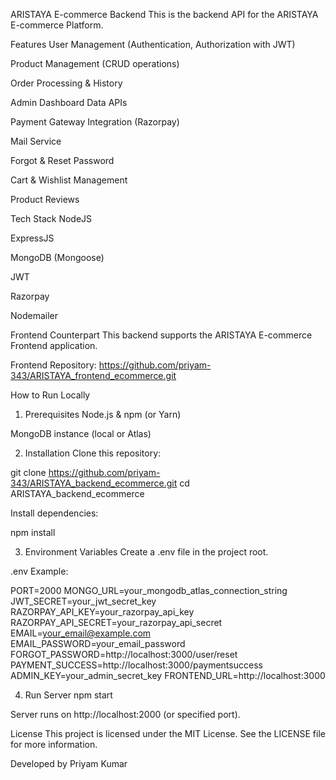 ARISTAYA E-commerce Backend
This is the backend API for the ARISTAYA E-commerce Platform.

Features
User Management (Authentication, Authorization with JWT)

Product Management (CRUD operations)

Order Processing & History

Admin Dashboard Data APIs

Payment Gateway Integration (Razorpay)

Mail Service

Forgot & Reset Password

Cart & Wishlist Management

Product Reviews

Tech Stack
NodeJS

ExpressJS

MongoDB (Mongoose)

JWT

Razorpay

Nodemailer

Frontend Counterpart
This backend supports the ARISTAYA E-commerce Frontend application.

Frontend Repository: https://github.com/priyam-343/ARISTAYA_frontend_ecommerce.git

How to Run Locally
1. Prerequisites
Node.js & npm (or Yarn)

MongoDB instance (local or Atlas)

2. Installation
Clone this repository:

git clone https://github.com/priyam-343/ARISTAYA_backend_ecommerce.git
cd ARISTAYA_backend_ecommerce

Install dependencies:

npm install

3. Environment Variables
Create a .env file in the project root.

.env Example:

PORT=2000
MONGO_URL=your_mongodb_atlas_connection_string
JWT_SECRET=your_jwt_secret_key
RAZORPAY_API_KEY=your_razorpay_api_key
RAZORPAY_API_SECRET=your_razorpay_api_secret
EMAIL=your_email@example.com
EMAIL_PASSWORD=your_email_password
FORGOT_PASSWORD=http://localhost:3000/user/reset
PAYMENT_SUCCESS=http://localhost:3000/paymentsuccess
ADMIN_KEY=your_admin_secret_key
FRONTEND_URL=http://localhost:3000

4. Run Server
npm start

Server runs on http://localhost:2000 (or specified port).

License
This project is licensed under the MIT License. See the LICENSE file for more information.

Developed by Priyam Kumar